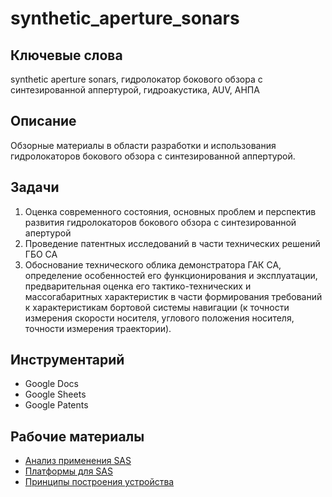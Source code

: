 # synthetic_aperture_sonars

## Ключевые слова
synthetic aperture sonars,  гидролокатор бокового обзора с синтезированной аппертурой, гидроакустика, AUV, АНПА


## Описание
Обзорные материалы в области разработки и использования гидролокаторов бокового обзора с синтезированной аппертурой. 

## Задачи 
1. Оценка современного состояния, основных проблем и перспектив развития гидролокаторов бокового обзора с синтезированной апертурой 
2. Проведение патентных исследований в части технических решений ГБО СА
3. Обоснование технического облика демонстратора ГАК СА, определение особенностей его функционирования и эксплуатации, предварительная оценка его тактико-технических и массогабаритных характеристик в части формирования требований к характеристикам бортовой системы навигации (к точности измерения скорости носителя, углового положения носителя, точности измерения траектории).

## Инструментарий
- Google Docs
- Google Sheets
- Google Patents

## Рабочие материалы

   -  [Анализ применения SAS](https://github.com/vepevo4ka/synthetic_aperture_sonars/blob/main/%D0%90%D0%BD%D0%B0%D0%BB%D0%B8%D0%B7%20%D0%BF%D1%80%D0%B8%D0%BC%D0%B5%D0%BD%D0%B5%D0%BD%D0%B8%D1%8F%20SAS.md)
   -  [Платформы для SAS](https://github.com/vepevo4ka/synthetic_aperture_sonars/blob/main/%D0%9F%D0%BB%D0%B0%D1%82%D1%84%D0%BE%D1%80%D0%BC%D1%8B%20%D0%B4%D0%BB%D1%8F%20SAS.md)
   -  [Принципы построения устройства](https://github.com/vepevo4ka/synthetic_aperture_sonars/blob/main/%D0%9F%D1%80%D0%B8%D0%BD%D1%86%D0%B8%D0%BF%D1%8B%20%D1%83%D1%81%D1%82%D1%80%D0%BE%D0%B9%D1%81%D1%82%D0%B2%D0%B0%20SAS.%20%D0%9F%D0%B0%D1%82%D0%B5%D0%BD%D1%82%D1%8B.md)

